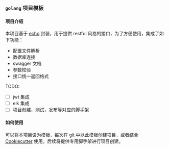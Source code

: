### `golang` 项目模板

#### 项目介绍

本项目基于 [echo](https://echo.labstack.com/) 封装，用于提供 restful 风格的接口，为了方便使用，集成了如下功能：

- 配置文件解析
- 数据库连接
- swagger 文档
- 参数校验
- 接口统一返回格式

TODO:

- [ ] jwt 集成
- [ ] elk 集成
- [ ] 项目创建，测试，发布等对应的脚手架

#### 如何使用

可以将本项目设为模板，每次在 git 中以此模板创建项目，或者结合 [Cookiecutter](https://cookiecutter.readthedocs.io/en/stable/index.html#) 使用。后续将提供专用脚手架进行项目创建。